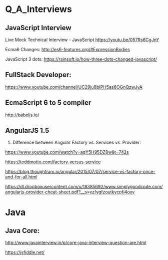 # Q_A_Interviews
## JavaScript Interview
Live Mock Technical Interview - JavaScript
https://youtu.be/057Rs6CgJnY

Ecma6 Changes:
http://es6-features.org/#ExpressionBodies

JavaScript 3 dots:
https://rainsoft.io/how-three-dots-changed-javascript/


## FullStack Developer:
https://www.youtube.com/channel/UC29ju8bIPH5as8OGnQzwJyA

## EcmaScript 6 to 5 compiler
http://babeljs.io/

## AngularJS 1.5
1. Difference between Angular Factory vs. Services vs. Provider:

https://www.youtube.com/watch?v=aqY5H95DZ8w&t=742s

https://toddmotto.com/factory-versus-service

https://blog.thoughtram.io/angular/2015/07/07/service-vs-factory-once-and-for-all.html

https://dl.dropboxusercontent.com/u/18385692/www.simplygoodcode.com/angularjs-provider-cheat-sheet.pdf?__s=vzfygfzoutkycpfi4oxv


# Java
## Java Core:
http://www.javainterview.in/p/core-java-interview-question-are.html


https://jsfiddle.net/
